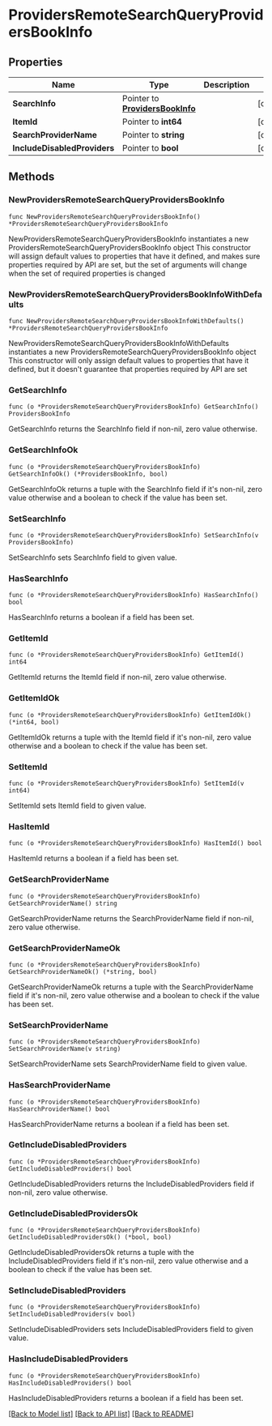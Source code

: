 # ProvidersRemoteSearchQueryProvidersBookInfo

## Properties

Name | Type | Description | Notes
------------ | ------------- | ------------- | -------------
**SearchInfo** | Pointer to [**ProvidersBookInfo**](ProvidersBookInfo.md) |  | [optional] 
**ItemId** | Pointer to **int64** |  | [optional] 
**SearchProviderName** | Pointer to **string** |  | [optional] 
**IncludeDisabledProviders** | Pointer to **bool** |  | [optional] 

## Methods

### NewProvidersRemoteSearchQueryProvidersBookInfo

`func NewProvidersRemoteSearchQueryProvidersBookInfo() *ProvidersRemoteSearchQueryProvidersBookInfo`

NewProvidersRemoteSearchQueryProvidersBookInfo instantiates a new ProvidersRemoteSearchQueryProvidersBookInfo object
This constructor will assign default values to properties that have it defined,
and makes sure properties required by API are set, but the set of arguments
will change when the set of required properties is changed

### NewProvidersRemoteSearchQueryProvidersBookInfoWithDefaults

`func NewProvidersRemoteSearchQueryProvidersBookInfoWithDefaults() *ProvidersRemoteSearchQueryProvidersBookInfo`

NewProvidersRemoteSearchQueryProvidersBookInfoWithDefaults instantiates a new ProvidersRemoteSearchQueryProvidersBookInfo object
This constructor will only assign default values to properties that have it defined,
but it doesn't guarantee that properties required by API are set

### GetSearchInfo

`func (o *ProvidersRemoteSearchQueryProvidersBookInfo) GetSearchInfo() ProvidersBookInfo`

GetSearchInfo returns the SearchInfo field if non-nil, zero value otherwise.

### GetSearchInfoOk

`func (o *ProvidersRemoteSearchQueryProvidersBookInfo) GetSearchInfoOk() (*ProvidersBookInfo, bool)`

GetSearchInfoOk returns a tuple with the SearchInfo field if it's non-nil, zero value otherwise
and a boolean to check if the value has been set.

### SetSearchInfo

`func (o *ProvidersRemoteSearchQueryProvidersBookInfo) SetSearchInfo(v ProvidersBookInfo)`

SetSearchInfo sets SearchInfo field to given value.

### HasSearchInfo

`func (o *ProvidersRemoteSearchQueryProvidersBookInfo) HasSearchInfo() bool`

HasSearchInfo returns a boolean if a field has been set.

### GetItemId

`func (o *ProvidersRemoteSearchQueryProvidersBookInfo) GetItemId() int64`

GetItemId returns the ItemId field if non-nil, zero value otherwise.

### GetItemIdOk

`func (o *ProvidersRemoteSearchQueryProvidersBookInfo) GetItemIdOk() (*int64, bool)`

GetItemIdOk returns a tuple with the ItemId field if it's non-nil, zero value otherwise
and a boolean to check if the value has been set.

### SetItemId

`func (o *ProvidersRemoteSearchQueryProvidersBookInfo) SetItemId(v int64)`

SetItemId sets ItemId field to given value.

### HasItemId

`func (o *ProvidersRemoteSearchQueryProvidersBookInfo) HasItemId() bool`

HasItemId returns a boolean if a field has been set.

### GetSearchProviderName

`func (o *ProvidersRemoteSearchQueryProvidersBookInfo) GetSearchProviderName() string`

GetSearchProviderName returns the SearchProviderName field if non-nil, zero value otherwise.

### GetSearchProviderNameOk

`func (o *ProvidersRemoteSearchQueryProvidersBookInfo) GetSearchProviderNameOk() (*string, bool)`

GetSearchProviderNameOk returns a tuple with the SearchProviderName field if it's non-nil, zero value otherwise
and a boolean to check if the value has been set.

### SetSearchProviderName

`func (o *ProvidersRemoteSearchQueryProvidersBookInfo) SetSearchProviderName(v string)`

SetSearchProviderName sets SearchProviderName field to given value.

### HasSearchProviderName

`func (o *ProvidersRemoteSearchQueryProvidersBookInfo) HasSearchProviderName() bool`

HasSearchProviderName returns a boolean if a field has been set.

### GetIncludeDisabledProviders

`func (o *ProvidersRemoteSearchQueryProvidersBookInfo) GetIncludeDisabledProviders() bool`

GetIncludeDisabledProviders returns the IncludeDisabledProviders field if non-nil, zero value otherwise.

### GetIncludeDisabledProvidersOk

`func (o *ProvidersRemoteSearchQueryProvidersBookInfo) GetIncludeDisabledProvidersOk() (*bool, bool)`

GetIncludeDisabledProvidersOk returns a tuple with the IncludeDisabledProviders field if it's non-nil, zero value otherwise
and a boolean to check if the value has been set.

### SetIncludeDisabledProviders

`func (o *ProvidersRemoteSearchQueryProvidersBookInfo) SetIncludeDisabledProviders(v bool)`

SetIncludeDisabledProviders sets IncludeDisabledProviders field to given value.

### HasIncludeDisabledProviders

`func (o *ProvidersRemoteSearchQueryProvidersBookInfo) HasIncludeDisabledProviders() bool`

HasIncludeDisabledProviders returns a boolean if a field has been set.


[[Back to Model list]](../README.md#documentation-for-models) [[Back to API list]](../README.md#documentation-for-api-endpoints) [[Back to README]](../README.md)


